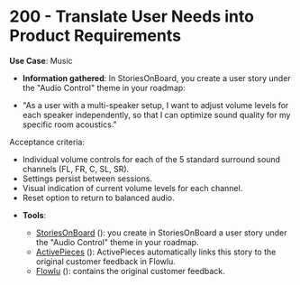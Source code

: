 # 200 - Translate User Needs into Product Requirements

**Use Case**: Music

* **Information gathered**: In StoriesOnBoard, you create a user story under the "Audio Control" theme in your roadmap:
- "As a user with a multi-speaker setup, I want to adjust volume levels for each speaker independently, so that I can optimize sound quality for my specific room acoustics."

Acceptance criteria:
- Individual volume controls for each of the 5 standard surround sound channels (FL, FR, C, SL, SR).
- Settings persist between sessions.
- Visual indication of current volume levels for each channel.
- Reset option to return to balanced audio.

* **Tools**:

  - [StoriesOnBoard](https://storiesonboard.com/) (): you create in StoriesOnBoard a user story under the "Audio Control" theme in your roadmap.
  - [ActivePieces](https://www.activepieces.com/) (): ActivePieces automatically links this story to the original customer feedback in Flowlu.
  - [Flowlu](https://www.flowlu.com/) (): contains the original customer feedback.